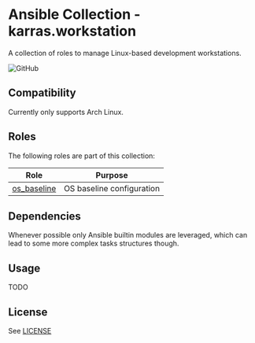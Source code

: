 # Ansible Collection - karras.workstation

A collection of roles to manage Linux-based development workstations.

![GitHub](https://github.com/karras/ansible-collection-workstation/workflows/Test/badge.svg?branch=main)

## Compatibility

Currently only supports Arch Linux.

## Roles

The following roles are part of this collection:

| Role                                | Purpose                     |
| ----------------------------------- | --------------------------- |
| [os\_baseline](./roles/os_baseline) | OS baseline configuration   |

## Dependencies

Whenever possible only Ansible builtin modules are leveraged, which can lead to
some more complex tasks structures though.

## Usage

TODO

## License

See [LICENSE](./LICENSE)
